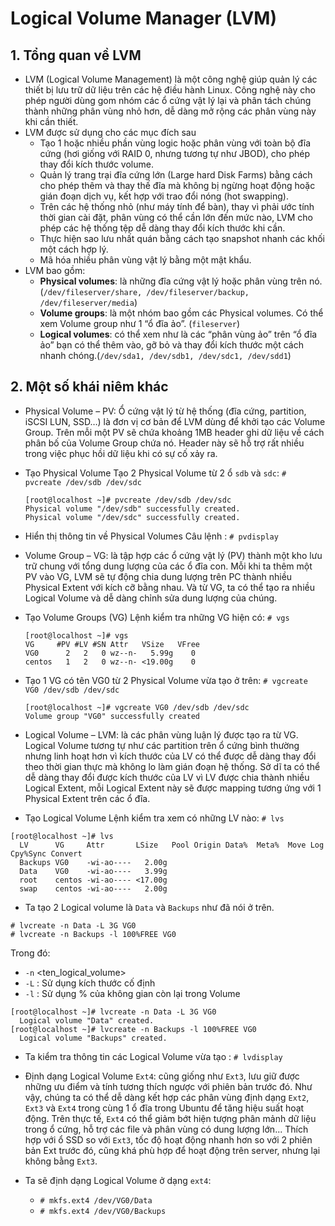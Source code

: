 # Logical Volume Manager (LVM)


## 1. Tổng quan về LVM
- LVM (Logical Volume Management) là một công nghệ giúp quản lý các thiết bị lưu trữ dữ liệu trên các hệ điều hành Linux. Công nghệ này cho phép người dùng gom nhóm các ổ cứng vật lý lại và phân tách chúng thành những phân vùng nhỏ hơn, dễ dàng mở rộng các phân vùng này khi cần thiết.
- LVM được sử dụng cho các mục đích sau
    - Tạo 1 hoặc nhiều phần vùng logic hoặc phân vùng với toàn bộ đĩa cứng (hơi giống với RAID 0, nhưng tương tự như JBOD), cho phép thay đổi kích thước volume.
    - Quản lý trang trại đĩa cứng lớn (Large hard Disk Farms) bằng cách cho phép thêm và thay thế đĩa mà không bị ngừng hoạt động hoặc gián đoạn dịch vụ, kết hợp với trao đổi nóng (hot swapping).
    - Trên các hệ thống nhỏ (như máy tính để bàn), thay vì phải ước tính thời gian cài đặt, phân vùng có thể cần lớn đến mức nào, LVM cho phép các hệ thống tệp dễ dàng thay đổi kích thước khi cần.
    - Thực hiện sao lưu nhất quán bằng cách tạo snapshot nhanh các khối một cách hợp lý.
    - Mã hóa nhiều phân vùng vật lý bằng một mật khẩu.
- LVM bao gồm: 
    - **Physical volumes**: là những đĩa cứng vật lý hoặc phân vùng trên nó.
(`/dev/fileserver/share, /dev/fileserver/backup, /dev/fileserver/media`)
    - **Volume groups**: là một nhóm bao gồm các Physical volumes. Có thể xem Volume group như 1 “ổ đĩa ảo”.
(`fileserver`)
    - **Logical volumes**: có thể xem như là các “phân vùng ảo” trên “ổ đĩa ảo” bạn có thể thêm vào, gỡ bỏ và thay đổi kích thước một cách nhanh chóng.(`/dev/sda1, /dev/sdb1, /dev/sdc1, /dev/sdd1`)

## 2. Một số khái niêm khác

- Physical Volume – PV: Ổ cứng vật lý từ hệ thống (đĩa cứng, partition, iSCSI LUN, SSD…) là đơn vị cơ bản để LVM dùng để khởi tạo các Volume Group. Trên mỗi một PV sẽ chứa khoảng 1MB header ghi dữ liệu về cách phân bố của Volume Group chứa nó. Header này sẽ hỗ trợ rất nhiều trong việc phục hồi dữ liệu khi có sự cố xảy ra.
- Tạo Physical Volume
    Tạo 2 Physical Volume từ 2 ổ `sdb` và `sdc`: 
`# pvcreate /dev/sdb /dev/sdc`
    ```
    [root@localhost ~]# pvcreate /dev/sdb /dev/sdc
    Physical volume "/dev/sdb" successfully created.
    Physical volume "/dev/sdc" successfully created.
    ```

- Hiển thị thông tin về Physical Volumes
    Câu lệnh  : `# pvdisplay`
- Volume Group – VG: là tập hợp các ổ cứng vật lý (PV) thành một kho lưu trữ chung với tổng dung lượng của các ổ đĩa con. Mỗi khi ta thêm một PV vào VG, LVM sẽ tự động chia dung lượng trên PC thành nhiều Physical Extent với kích cỡ bằng nhau. Và từ VG, ta có thể tạo ra nhiều Logical Volume và dễ dàng chỉnh sửa dung lượng của chúng.
- Tạo Volume Groups (VG)
Lệnh kiểm tra những VG hiện có: `# vgs`
    ```
    [root@localhost ~]# vgs
    VG     #PV #LV #SN Attr   VSize   VFree
    VG0      2   2   0 wz--n-   5.99g    0
    centos   1   2   0 wz--n- <19.00g    0
    ```

- Tạo 1 VG có tên VG0 từ 2 Physical Volume vừa tạo ở trên: `# vgcreate VG0 /dev/sdb /dev/sdc`
    ```
    [root@localhost ~]# vgcreate VG0 /dev/sdb /dev/sdc
    Volume group "VG0" successfully created
    ```
- Logical Volume – LVM: là các phân vùng luận lý được tạo ra từ VG. Logical Volume tương tự như các partition trên ổ cứng bình thường nhưng linh hoạt hơn vì kích thước của LV có thể được dễ dàng thay đổi theo thời gian thực mà không lo làm gián đoạn hệ thống. Sở dĩ ta có thể dễ dàng thay đổi được kích thước của LV vì LV được chia thành nhiều Logical Extent, mỗi Logical Extent này sẽ được mapping tương ứng với 1 Physical Extent trên các ổ đĩa.
- Tạo Logical Volume
Lệnh kiểm tra xem có những LV nào:
`# lvs`
```
[root@localhost ~]# lvs
  LV      VG     Attr       LSize   Pool Origin Data%  Meta%  Move Log Cpy%Sync Convert
  Backups VG0    -wi-ao----   2.00g
  Data    VG0    -wi-ao----   3.99g
  root    centos -wi-ao---- <17.00g
  swap    centos -wi-ao----   2.00g
```

- Ta tạo 2 Logical volume là `Data` và `Backups` như đã nói ở trên.
```
# lvcreate -n Data -L 3G VG0
# lvcreate -n Backups -l 100%FREE VG0
```
Trong đó: 
- `-n` <ten_logical_volume> 
- `-L` : Sử dụng kích thước cố định
- `-l` : Sử dụng % của không gian còn lại trong Volume

```
[root@localhost ~]# lvcreate -n Data -L 3G VG0
  Logical volume "Data" created.
[root@localhost ~]# lvcreate -n Backups -l 100%FREE VG0
  Logical volume "Backups" created.
```
- Ta kiểm tra thông tin các Logical Volume vừa tạo : `# lvdisplay`

- Định dạng Logical Volume
 `Ext4`: cũng giống như `Ext3`, lưu giữ được những ưu điểm và tính tương thích ngược với phiên bản trước đó. Như vậy, chúng ta có thể dễ dàng kết hợp các phân vùng định dạng `Ext2`, `Ext3` và `Ext4` trong cùng 1 ổ đĩa trong Ubuntu để tăng hiệu suất hoạt động. Trên thực tế, `Ext4` có thể giảm bớt hiện tượng phân mảnh dữ liệu trong ổ cứng, hỗ trợ các file và phân vùng có dung lượng lớn... Thích hợp với ổ SSD so với `Ext3`, tốc độ hoạt động nhanh hơn so với 2 phiên bản Ext trước đó, cũng khá phù hợp để hoạt động trên server, nhưng lại không bằng `Ext3`.

- Ta sẽ định dạng Logical Volume ở dạng `ext4`:

    - `# mkfs.ext4 /dev/VG0/Data`
    - `# mkfs.ext4 /dev/VG0/Backups`
